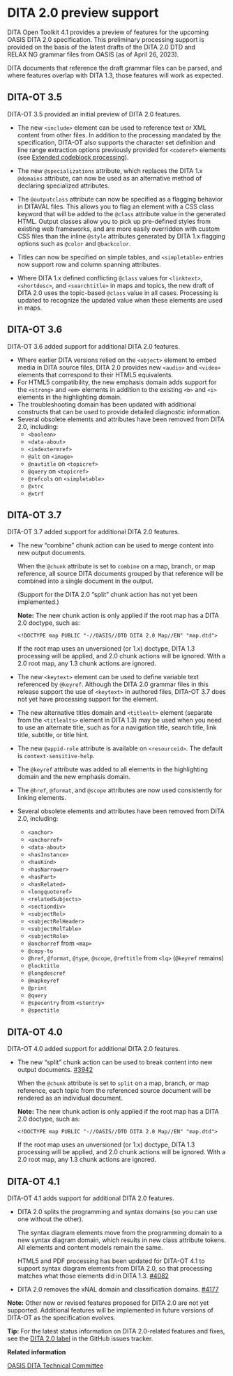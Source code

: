 # DITA 2.0 preview support

DITA Open Toolkit 4.1 provides a preview of features for the upcoming OASIS DITA 2.0 specification. This preliminary processing support is provided on the basis of the latest drafts of the DITA 2.0 DTD and RELAX NG grammar files from OASIS \(as of April 26, 2023\).

DITA documents that reference the draft grammar files can be parsed, and where features overlap with DITA 1.3, those features will work as expected.

## DITA-OT 3.5

DITA-OT 3.5 provided an initial preview of DITA 2.0 features.

-   The new `<include>` element can be used to reference text or XML content from other files. In addition to the processing mandated by the specification, DITA-OT also supports the character set definition and line range extraction options previously provided for `<coderef>` elements \(see [Extended codeblock processing](extended-functionality.md)\).

-   The new `@specializations` attribute, which replaces the DITA 1.x `@domains` attribute, can now be used as an alternative method of declaring specialized attributes.

-   The `@outputclass` attribute can now be specified as a flagging behavior in DITAVAL files. This allows you to flag an element with a CSS class keyword that will be added to the `@class` attribute value in the generated HTML. Output classes allow you to pick up pre-defined styles from existing web frameworks, and are more easily overridden with custom CSS files than the inline `@style` attributes generated by DITA 1.x flagging options such as `@color` and `@backcolor`.

-   Titles can now be specified on simple tables, and `<simpletable>` entries now support row and column spanning attributes.

-   Where DITA 1.x defined conflicting `@class` values for `<linktext>`, `<shortdesc>`, and `<searchtitle>` in maps and topics, the new draft of DITA 2.0 uses the topic-based `@class` value in all cases. Processing is updated to recognize the updated value when these elements are used in maps.


## DITA-OT 3.6

DITA-OT 3.6 added support for additional DITA 2.0 features.

-   Where earlier DITA versions relied on the `<object>` element to embed media in DITA source files, DITA 2.0 provides new `<audio>` and `<video>` elements that correspond to their HTML5 equivalents.
-   For HTML5 compatibility, the new emphasis domain adds support for the `<strong>` and `<em>` elements in addition to the existing `<b>` and `<i>` elements in the highlighting domain.
-   The troubleshooting domain has been updated with additional constructs that can be used to provide detailed diagnostic information.
-   Several obsolete elements and attributes have been removed from DITA 2.0, including:
    -   `<boolean>`
    -   `<data-about>`
    -   `<indextermref>`
    -   `@alt` on `<image>`
    -   `@navtitle` on `<topicref>`
    -   `@query` on `<topicref>`
    -   `@refcols` on `<simpletable>`
    -   `@xtrc`
    -   `@xtrf`

## DITA-OT 3.7

DITA-OT 3.7 added support for additional DITA 2.0 features.

-   The new “combine” chunk action can be used to merge content into new output documents.

    When the `@chunk` attribute is set to `combine` on a map, branch, or map reference, all source DITA documents grouped by that reference will be combined into a single document in the output.

    \(Support for the DITA 2.0 “split” chunk action has not yet been implemented.\)

    **Note:** The new chunk action is only applied if the root map has a DITA 2.0 doctype, such as:

    `<!DOCTYPE map PUBLIC "-//OASIS//DTD DITA 2.0 Map//EN" "map.dtd">`

    If the root map uses an unversioned \(or 1.x\) doctype, DITA 1.3 processing will be applied, and 2.0 chunk actions will be ignored. With a 2.0 root map, any 1.3 chunk actions are ignored.

-   The new `<keytext>` element can be used to define variable text referenced by `@keyref`. Although the DITA 2.0 grammar files in this release support the use of `<keytext>` in authored files, DITA-OT 3.7 does not yet have processing support for the element.
-   The new alternative titles domain and `<titlealt>` element \(separate from the `<titlealts>` element in DITA 1.3\) may be used when you need to use an alternate title, such as for a navigation title, search title, link title, subtitle, or title hint.
-   The new `@appid-role` attribute is available on `<resourceid>`. The default is `context-sensitive-help`.
-   The `@keyref` attribute was added to all elements in the highlighting domain and the new emphasis domain.
-   The `@href`, `@format`, and `@scope` attributes are now used consistently for linking elements.
-   Several obsolete elements and attributes have been removed from DITA 2.0, including:
    -   `<anchor>`
    -   `<anchorref>`
    -   `<data-about>`
    -   `<hasInstance>`
    -   `<hasKind>`
    -   `<hasNarrower>`
    -   `<hasPart>`
    -   `<hasRelated>`
    -   `<longquoteref>`
    -   `<relatedSubjects>`
    -   `<sectiondiv>`
    -   `<subjectRel>`
    -   `<subjectRelHeader>`
    -   `<subjectRelTable>`
    -   `<subjectRole>`
    -   `@anchorref` from `<map>`
    -   `@copy-to`
    -   `@href`, `@format`, `@type`, `@scope`, `@reftitle` from `<lq>` \(`@keyref` remains\)
    -   `@locktitle`
    -   `@longdescref`
    -   `@mapkeyref`
    -   `@print`
    -   `@query`
    -   `@specentry` from `<stentry>`
    -   `@spectitle`

## DITA-OT 4.0

DITA-OT 4.0 added support for additional DITA 2.0 features.

-   The new “split” chunk action can be used to break content into new output documents. [\#3942](https://github.com/dita-ot/dita-ot/issues/3942)

    When the `@chunk` attribute is set to `split` on a map, branch, or map reference, each topic from the referenced source document will be rendered as an individual document.

    **Note:** The new chunk action is only applied if the root map has a DITA 2.0 doctype, such as:

    `<!DOCTYPE map PUBLIC "-//OASIS//DTD DITA 2.0 Map//EN" "map.dtd">`

    If the root map uses an unversioned \(or 1.x\) doctype, DITA 1.3 processing will be applied, and 2.0 chunk actions will be ignored. With a 2.0 root map, any 1.3 chunk actions are ignored.


## DITA-OT 4.1

DITA-OT 4.1 adds support for additional DITA 2.0 features.

-   DITA 2.0 splits the programming and syntax domains \(so you can use one without the other\).

    The syntax diagram elements move from the programming domain to a new syntax diagram domain, which results in new class attribute tokens. All elements and content models remain the same.

    HTML5 and PDF processing has been updated for DITA-OT 4.1 to support syntax diagram elements from DITA 2.0, so that processing matches what those elements did in DITA 1.3. [\#4082](https://github.com/dita-ot/dita-ot/issues/4082)

-   DITA 2.0 removes the xNAL domain and classification domains. [\#4177](https://github.com/dita-ot/dita-ot/issues/4177)

**Note:** Other new or revised features proposed for DITA 2.0 are not yet supported. Additional features will be implemented in future versions of DITA-OT as the specification evolves.

**Tip:** For the latest status information on DITA 2.0-related features and fixes, see the [DITA 2.0 label](https://github.com/dita-ot/dita-ot/issues?q=label%3A%22DITA+2.0%22) in the GitHub issues tracker.

**Related information**  


[OASIS DITA Technical Committee](https://www.oasis-open.org/committees/tc_home.php?wg_abbrev=dita)

